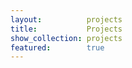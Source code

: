 ```yaml
---
layout:          projects
title:           Projects
show_collection: projects
featured:        true
---
```

